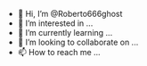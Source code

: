 - 👋 Hi, I’m @Roberto666ghost
- 👀 I’m interested in ...
- 🌱 I’m currently learning ...
- 💞️ I’m looking to collaborate on ...
- 📫 How to reach me ...

<!---
Roberto666ghost/Roberto666ghost is a ✨ special ✨ repository because its `README.md` (this file) appears on your GitHub profile.
You can click the Preview link to take a look at your changes.
--->
